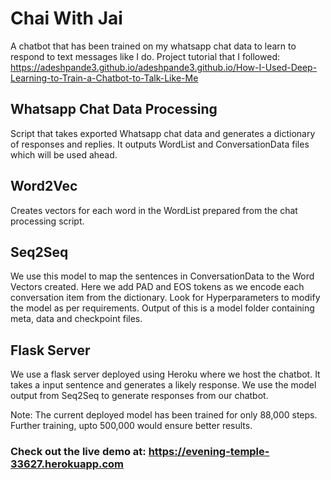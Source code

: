 # Chai With Jai

A chatbot that has been trained on my whatsapp chat data to learn to respond to text messages like I do. Project tutorial that I  followed: https://adeshpande3.github.io/adeshpande3.github.io/How-I-Used-Deep-Learning-to-Train-a-Chatbot-to-Talk-Like-Me

## Whatsapp Chat Data Processing
Script that takes exported Whatsapp chat data and generates a dictionary of responses and replies. It outputs WordList and ConversationData files which will be used ahead.

## Word2Vec
Creates vectors for each word in the WordList prepared from the chat processing script.

## Seq2Seq
We use this model to map the sentences in ConversationData to the Word Vectors created. Here we add PAD and EOS tokens as we encode each conversation item from the dictionary. Look for Hyperparameters to modify the model as per requirements. Output of this is a model folder containing meta, data and checkpoint files.

## Flask Server
We use a flask server deployed using Heroku where we host the chatbot. It takes a input sentence and generates a likely response. We use the model output from Seq2Seq to generate responses from our chatbot.

Note: The current deployed model has been trained for only 88,000 steps. Further training, upto 500,000 would ensure better results.

### Check out the live demo at: https://evening-temple-33627.herokuapp.com
